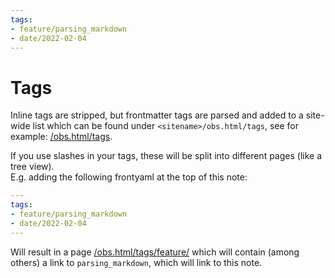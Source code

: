 ```yaml
---
tags:
- feature/parsing_markdown
- date/2022-02-04
---
```

   
# Tags   
Inline tags are stripped, but frontmatter tags are parsed and added to a site-wide list which can be found under `<sitename>/obs.html/tags`, see for example: [/obs.html/tags](/obs.html/tags).   
   
If you use slashes in your tags, these will be split into different pages (like a tree view).   
E.g. adding the following frontyaml at the top of this note:   
   
``` yaml
---
tags:
- feature/parsing_markdown
- date/2022-02-04
---
```
   
   
Will result in a page [/obs.html/tags/feature/](/obs.html/tags/feature/) which will contain (among others) a link to  `parsing_markdown`, which will link to this note.